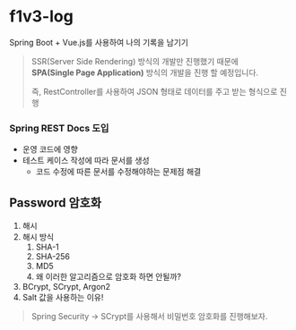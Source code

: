 # f1v3-log

Spring Boot + Vue.js를 사용하여 나의 기록을 남기기



> SSR(Server Side Rendering) 방식의 개발만 진행했기 때문에  
> **SPA(Single Page Application)** 방식의 개발을 진행 할 예정입니다.
> 
> 즉, RestController를 사용하여 JSON 형태로 데이터를 주고 받는 형식으로 진행



### Spring REST Docs 도입
- 운영 코드에 영향
- 테스트 케이스 작성에 따라 문서를 생성
  - 코드 수정에 따른 문서를 수정해야하는 문제점 해결


## Password 암호화

1. 해시
2. 해시 방식
   1. SHA-1
   2. SHA-256
   3. MD5
   4. 왜 이러한 알고리즘으로 암호화 하면 안될까?
3. BCrypt, SCrypt, Argon2
4. Salt 값을 사용하는 이유!

> Spring Security -> SCrypt를 사용해서 비밀번호 암호화를 진행해보자.


